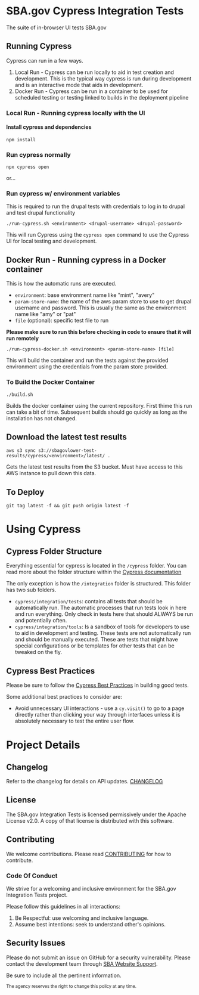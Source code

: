 # SBA.gov Cypress Integration Tests

The suite of in-browser UI tests SBA.gov

## Running Cypress
Cypress can run in a few ways.  

1. Local Run - Cypress can be run locally to aid in test creation and development.  This is the typical way cypress is run during development and is an interactive mode that aids in development.
2. Docker Run - Cypress can be run in a container to be used for scheduled testing or testing linked to builds in the deployment pipeline

### Local Run - Running cypress locally with the UI

#### Install cypress and dependencies

`npm install`

### Run cypress normally
`npx cypress open`

or...

### Run cypress w/ environment variables
This is required to run the drupal tests with credentials to log in to drupal and test drupal functionality

`./run-cypress.sh <environment> <drupal-username> <drupal-password>` 

This will run Cypress using the `cypress open` command to use the Cypress UI for local testing and development.

## Docker Run - Running cypress in a Docker container
This is how the automatic runs are executed.
* `environment`: base environment name like "mint", "avery"
* `param-store-name`: the name of the aws param store to use to get drupal username and password.  This is usually the same as the environment name like "amy" or "pat"
* `file` (optional): specific test file to run

**Please make sure to run this before checking in code to ensure that it will run remotely**

`./run-cypress-docker.sh <environment> <param-store-name> [file]`

This will build the container and run the tests against the provided environment using the credentials from the param store provided.

### To Build the Docker Container
`./build.sh`

Builds the docker container using the current repository.  First thime this run can take a bit of time.  Subsequent builds should go quickly as long as the installation has not changed. 

## Download the latest test results
`aws s3 sync s3://sbagovlower-test-results/cypress/<environment>/latest/ .`

Gets the latest test results from the S3 bucket.  Must have access to this AWS instance to pull down this data.

## To Deploy
`git tag latest -f && git push origin latest -f`

# Using Cypress

## Cypress Folder Structure
Everything essential for cypress is located in the `/cypress` folder.  You can read more about the folder structure within the [Cypress documentation](https://docs.cypress.io/guides/core-concepts/writing-and-organizing-tests.html#Folder-Structure)

The only exception is how the `/integration` folder is structured.  This folder has two sub folders.
* `cypress/integration/tests`: contains all tests that should be automatically run.  The automatic processes that run tests look in here and run everything.  Only check in tests here that should ALWAYS be run and potentially often.
* `cypress/integration/tools`: Is a sandbox of tools for developers to use to aid in development and testing.  These tests are not automatically run and should be manually executed.  These are tests that might have special configurations or be templates for other tests that can be tweaked on the fly.

## Cypress Best Practices
Please be sure to follow the [Cypress Best Practices](https://docs.cypress.io/guides/references/best-practices.html) in building good tests.

Some additional best practices to consider are:
* Avoid unnecessary UI interactions - use a `cy.visit()` to go to a page directly rather than clicking your way through interfaces unless it is absolutely necessary to test the entire user flow.

# Project Details

## Changelog
Refer to the changelog for details on API updates. [CHANGELOG](CHANGELOG.md)

## License
The SBA.gov Integration Tests is licensed permissively under the Apache License v2.0.
A copy of that license is distributed with this software.

## Contributing
We welcome contributions. Please read [CONTRIBUTING](CONTRIBUTING.md) for how to contribute.

### Code Of Conduct

We strive for a welcoming and inclusive environment for the SBA.gov Integration Tests project.

Please follow this guidelines in all interactions:

1. Be Respectful: use welcoming and inclusive language.
2. Assume best intentions: seek to understand other's opinions.

## Security Issues
Please do not submit an issue on GitHub for a security vulnerability. Please contact the development team through [SBA Website Support](mailto:support@us-sba.atlassian.net).

Be sure to include all the pertinent information.

<sub>The agency reserves the right to change this policy at any time.</sub>
